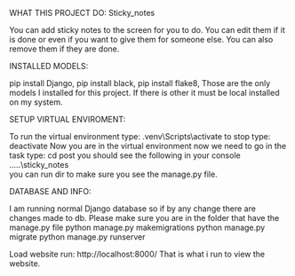 WHAT THIS PROJECT DO:
Sticky_notes

You can add sticky notes to the screen for you to do.
You can edit them if it is done or even if you want to give them for someone else.
You can also remove them if they are done.


INSTALLED MODELS:

pip install Django,
pip install black,
pip install flake8,
Those are the only models I installed for this project.
If there is other it must be local installed on my system.


SETUP VIRTUAL ENVIROMENT:

To run the virtual environment type: .venv\Scripts\activate
to stop type: deactivate
Now you are in the virtual environment now we need to go in the task
type: cd post
you should see the following in your console
.....\sticky_notes\
you can run dir to make sure you see the manage.py file.


DATABASE AND INFO:

I am running normal Django database so if by any change there are changes made to db.
Please make sure you are in the folder that have the manage.py file
python manage.py makemigrations
python manage.py migrate
python manage.py runserver

Load website run: http://localhost:8000/
That is what i run to view the website.
